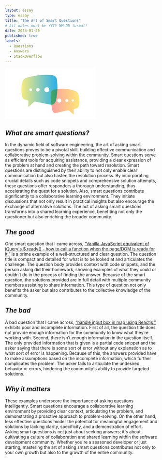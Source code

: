 ```yaml
---
layout: essay
type: essay
title: "The Art of Smart Questions"
# All dates must be YYYY-MM-DD format!
date: 2024-01-25
published: true
labels:
  - Questions
  - Answers
  - StackOverflow
---
```


<img width="300px" class="rounded float-start pe-4" src="../img/smart-questions/questions.jpg">

## *What are smart questions?*
In the dynamic field of software engineering, the art of asking smart questions proves to be a pivotal skill, building effective communication and collaborative problem-solving within the community. Smart questions serve as efficient tools for acquiring assistance, providing a clear expression of the problem at hand and creating the path toward resolution.
Smart questions are distinguished by their ability to not only enable clear communication but also hasten the resolution process. By incorporating crucial details such as code snippets and comprehensive solution attempts, these questions offer responders a thorough understanding, thus accelerating the quest for a solution. Also, smart questions contribute significantly to a collaborative learning environment. They initiate discussions that not only result in practical insights but also encourage the exchange of alternative solutions. The act of asking smart questions transforms into a shared learning experience, benefiting not only the questioner but also enriching the broader community.

## *The good*
One smart question that I came across, [“Vanilla JavaScript equivalent of jQuery's $.ready() - how to call a function when the page/DOM is ready for it,”](https://stackoverflow.com/questions/9899372/vanilla-javascript-equivalent-of-jquerys-ready-how-to-call-a-function-whe) is a prime example of a well-structured and clear question. The question title is compact and detailed for what is to be looked at and articulates the challenge. The question body provides context with code snippets, and the person asking did their homework, showing examples of what they could or couldn’t do in the process of finding the answer. Because of the smart question, the solutions provided are in full detail with multiple community members assisting to share information. This type of question not only benefits the asker but also contributes to the collective knowledge of the community.

## *The bad*
A bad question that I came across, [“handle input box in map using Reactjs,”](https://stackoverflow.com/questions/77885320/handle-input-box-in-map-using-reactjs) exhibits poor and incomplete information. First of all, the question title does not provide enough information for the community to know what they’re working with. Second, there isn’t enough information in the question itself. The only provided information that is given is a partial code snippet and the asker saying that there is some sort of error without any explanation as to what sort of error is happening. Because of this, the answers provided have to make assumptions based on the incomplete information, which further complicates the problem. The asker fails to articulate the undesired behavior or errors, hindering the community's ability to provide targeted solutions.

## *Why it matters*
These examples underscore the importance of asking questions intelligently. Smart questions encourage a collaborative learning environment by providing clear context, articulating the problem, and demonstrating a proactive approach to problem-solving. On the other hand, less effective questions hinder the potential for meaningful engagement and solutions by lacking clarity, specificity, and a demonstration of effort. Asking smart questions is not just about seeking answers; it's about cultivating a culture of collaboration and shared learning within the software development community. Whether you're a seasoned developer or just starting, mastering the art of asking smart questions contributes not only to your own growth but also to the growth of the entire community.

